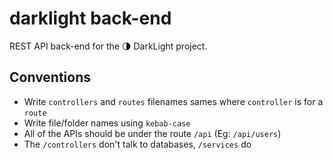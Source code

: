 # darklight back-end

REST API back-end for the 🌗 DarkLight project.

## Conventions

- Write `controllers` and `routes` filenames sames where `controller` is for a `route`
- Write file/folder names using `kebab-case`
- All of the APIs should be under the route `/api` (Eg: `/api/users`)
- The `/controllers` don't talk to databases, `/services` do
